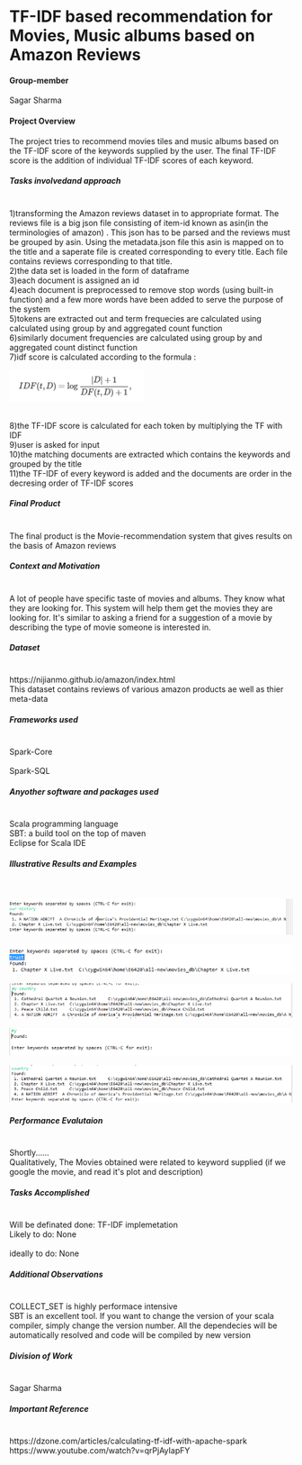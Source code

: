 # TF-IDF based recommendation for Movies, Music albums based on Amazon Reviews


<h4>Group-member</h4>
Sagar Sharma

<h4>Project Overview </h4>
The project tries to recommend movies tiles and music albums based on the TF-IDF score of the keywords supplied by the user.
The final TF-IDF score is the addition of individual TF-IDF scores of each keyword.

<h5>Tasks involvedand approach</h5>
<br>1)transforming the Amazon reviews dataset in to appropriate format. The reviews file is a big json file consisting of item-id known as asin(in the terminologies of amazon) . This json has to be parsed and the reviews must be grouped by asin. Using the metadata.json file this asin is mapped on to the title and a saperate file is created corresponding to every title. Each file contains reviews corresponding to that title.
<br>2)the data set is loaded in the form of dataframe
<br>3)each document is assigned an id
<br>4)each document is preprocessed to remove stop words (using built-in function) and a few more words have been added to serve the purpose of the system
<br>5)tokens are extracted out and term frequecies are calculated using calculated using group by and aggregated count function
<br>6)similarly document frequencies are calculated using group by and aggregated count distinct function
<br>7)idf score is calculated according to the formula :

![Formula](formula.PNG)

<br>8)the TF-IDF score is calculated for each token by multiplying the TF with IDF
<br>9)user is asked for input
<br>10)the matching documents are extracted which contains the keywords and grouped by the title
<br>11)the TF-IDF of every keyword is added and the documents are order in the decresing order of TF-IDF scores

<h5>Final Product</h5>
<br>The final product is the Movie-recommendation system that gives results on the basis of Amazon reviews

<h5>Context and Motivation</h5>
<br>A lot of people have specific taste of movies and albums. They know what they are looking for. This system will help them get the movies they are looking for. It's similar to asking a friend for a suggestion of a movie by describing the type of movie someone is interested in.

<h5>Dataset</h5>
<br>https://nijianmo.github.io/amazon/index.html
<br>This dataset contains reviews of various amazon products ae well as thier meta-data

<h5>Frameworks used</h5>
<br>Spark-Core</br>
<br>Spark-SQL

<h5>Anyother software and packages used </h5>
<br>Scala programming language
<br>SBT: a build tool on the top of maven
<br>Eclipse for Scala IDE

<h5>Illustrative Results and Examples</h5>
<br>

![Image of Yaktocat1](1.PNG)

![Image of Yaktocat2](2.PNG)

![Image of Yaktocat3](3.PNG)

![Image of Yaktocat4](4.PNG)

![Image of Yaktocat5](5.PNG)


<h5>Performance Evalutaion</h5>
<br>Shortly......
<br>Qualitatively, The Movies obtained were related to keyword supplied (if we google the movie, and read it's plot and description)

<h5>Tasks Accomplished</h5>
<br>Will be definated done: TF-IDF implemetation
<br>Likely to do: None </br>
<br>ideally to do: None </br>

<h5>Additional Observations</h5>
<br>COLLECT_SET is highly performace intensive
<br> SBT is an excellent tool. If you want to change the version of your scala compiler, simply change the version number. All the dependecies will be automatically resolved and code will be compiled by new version

<h5>Division of Work</h5>
<br>Sagar Sharma


<h5>Important Reference </h5>
<br>https://dzone.com/articles/calculating-tf-idf-with-apache-spark
<br>https://www.youtube.com/watch?v=qrPjAyIapFY







